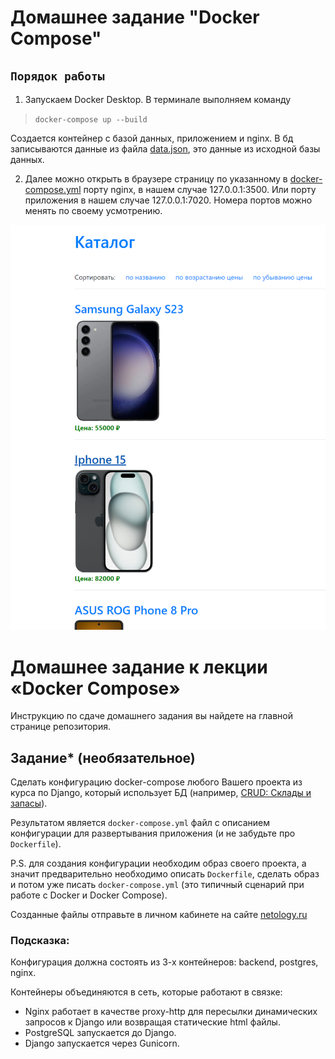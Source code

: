 # Домашнее задание "Docker Compose"

## `Порядок работы`

1. Запускаем Docker Desktop. В терминале выполняем команду

>   `docker-compose up --build`

Создается контейнер с базой данных, приложением и nginx. 
В бд записываются данные из файла [data.json](data.json), это данные из исходной
базы данных.

2. Далее можно открыть в браузере страницу по указанному в [docker-compose.yml](docker-compose.yml)
порту nginx, в нашем случае 127.0.0.1:3500.
Или порту приложения в нашем случае 127.0.0.1:7020.
Номера портов можно менять по своему усмотрению.

![2024-07-03_23-49-45.png](image/2024-07-03_23-49-45.png)

# Домашнее задание к лекции «Docker Compose»

Инструкцию по сдаче домашнего задания вы найдете на главной странице репозитория. 

## Задание* (необязательное)

Cделать конфигурацию docker-compose любого Вашего проекта из курса по Django, который использует БД (например, [CRUD: Склады и запасы](https://github.com/netology-code/dj-homeworks/tree/drf/3.2-crud/stocks_products)).

Результатом является `docker-compose.yml` файл с описанием конфигурации для развертывания приложения (и не забудьте про `Dockerfile`).

P.S. для создания конфигурации необходим образ своего проекта, а значит предварительно необходимо описать `Dockerfile`, сделать образ и потом уже писать `docker-compose.yml` (это типичный сценарий при работе с Docker и Docker Compose).

Созданные файлы отправьте в личном кабинете на сайте [netology.ru](https://netology.ru)

### Подсказка:

Конфигурация должна состоять из 3-х контейнеров: backend, postgres, nginx. 

Контейнеры объединяются в сеть, которые работают в связке:

- Nginx работает в качестве proxy-http для пересылки динамических запросов к Django или возвращая статические html файлы.
- PostgreSQL запускается до Django.
- Django запускается через Gunicorn.

